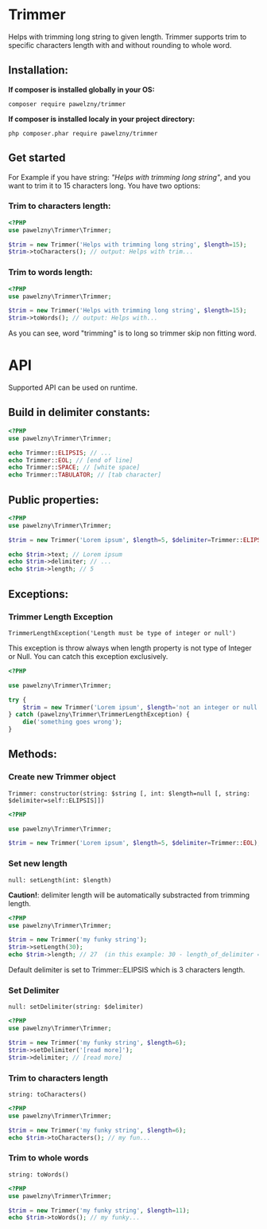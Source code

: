 # Trimmer

Helps with trimming long string to given length.
Trimmer supports trim to specific characters length with and without
rounding to whole word.

## Installation:

**If composer is installed globally in your OS:**
```
composer require pawelzny/trimmer
```

**If composer is installed localy in your project directory:**
```
php composer.phar require pawelzny/trimmer
```

## Get started

For Example if you have string: *"Helps with trimming long string"*,
and you want to trim it to 15 characters long. You have two options:


### Trim to characters length:

```PHP
<?PHP
use pawelzny\Trimmer\Trimmer;

$trim = new Trimmer('Helps with trimming long string', $length=15);
$trim->toCharacters(); // output: Helps with trim...
```


### Trim to words length:

```PHP
<?PHP
use pawelzny\Trimmer\Trimmer;

$trim = new Trimmer('Helps with trimming long string', $length=15);
$trim->toWords(); // output: Helps with...
```

As you can see, word "trimming" is to long so trimmer skip non fitting word.



# API

Supported API can be used on runtime.


## Build in delimiter constants:

```PHP
<?PHP
use pawelzny\Trimmer\Trimmer;

echo Trimmer::ELIPSIS; // ...
echo Trimmer::EOL; // [end of line]
echo Trimmer::SPACE; // [white space]
echo Trimmer::TABULATOR; // [tab character]
```


## Public properties:

```PHP
<?PHP
use pawelzny\Trimmer\Trimmer;

$trim = new Trimmer('Lorem ipsum', $length=5, $delimiter=Trimmer::ELIPSIS);

echo $trim->text; // Lorem ipsum
echo $trim->delimiter; // ...
echo $trim->length; // 5
```

## Exceptions:

### Trimmer Length Exception
`TrimmerLengthException('Length must be type of integer or null')`

This exception is throw always when length property is not type of Integer or Null.
You can catch this exception exclusively.

```PHP
<?PHP

use pawelzny\Trimmer\Trimmer;

try {
    $trim = new Trimmer('Lorem ipsum', $length='not an integer or null');
} catch (pawelzny\Trimmer\TrimmerLengthException) {
    die('something goes wrong');
}
```


## Methods:

### Create new Trimmer object
`Trimmer: constructor(string: $string [, int: $length=null [, string: $delimiter=self::ELIPSIS]])`

```PHP
<?PHP

use pawelzny\Trimmer\Trimmer;

$trim = new Trimmer('Lorem ipsum', $length=5, $delimiter=Trimmer::EOL);
```


### Set new length
`null: setLength(int: $length)`

**Caution!**: delimiter length will be automatically substracted from trimming length.

```PHP
<?PHP
use pawelzny\Trimmer\Trimmer;

$trim = new Trimmer('my funky string');
$trim->setLength(30);
echo $trim->length; // 27  (in this example: 30 - length_of_delimiter = 27)
```
Default delimiter is set to Trimmer::ELIPSIS which is 3 characters length.

### Set Delimiter
`null: setDelimiter(string: $delimiter)`

```PHP
<?PHP
use pawelzny\Trimmer\Trimmer;

$trim = new Trimmer('my funky string', $length=6);
$trim->setDelimiter('[read more]');
$trim->delimiter; // [read more]
```


### Trim to characters length
`string: toCharacters()`

```PHP
<?PHP
use pawelzny\Trimmer\Trimmer;

$trim = new Trimmer('my funky string', $length=6);
echo $trim->toCharacters(); // my fun...
```


### Trim to whole words
`string: toWords()`

```PHP
<?PHP
use pawelzny\Trimmer\Trimmer;

$trim = new Trimmer('my funky string', $length=11);
echo $trim->toWords(); // my funky...
```
